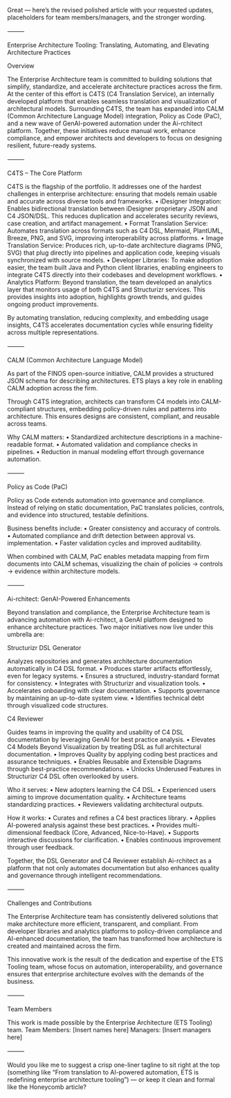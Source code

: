 Great — here’s the revised polished article with your requested updates, placeholders for team members/managers, and the stronger wording.

⸻

Enterprise Architecture Tooling: Translating, Automating, and Elevating Architecture Practices

Overview

The Enterprise Architecture team is committed to building solutions that simplify, standardize, and accelerate architecture practices across the firm. At the center of this effort is C4TS (C4 Translation Service), an internally developed platform that enables seamless translation and visualization of architectural models. Surrounding C4TS, the team has expanded into CALM (Common Architecture Language Model) integration, Policy as Code (PaC), and a new wave of GenAI-powered automation under the Ai-rchitect platform. Together, these initiatives reduce manual work, enhance compliance, and empower architects and developers to focus on designing resilient, future-ready systems.

⸻

C4TS – The Core Platform

C4TS is the flagship of the portfolio. It addresses one of the hardest challenges in enterprise architecture: ensuring that models remain usable and accurate across diverse tools and frameworks.
	•	iDesigner Integration: Enables bidirectional translation between iDesigner proprietary JSON and C4 JSON/DSL. This reduces duplication and accelerates security reviews, case creation, and artifact management.
	•	Format Translation Service: Automates translation across formats such as C4 DSL, Mermaid, PlantUML, Breeze, PNG, and SVG, improving interoperability across platforms.
	•	Image Translation Service: Produces rich, up-to-date architecture diagrams (PNG, SVG) that plug directly into pipelines and application code, keeping visuals synchronized with source models.
	•	Developer Libraries: To make adoption easier, the team built Java and Python client libraries, enabling engineers to integrate C4TS directly into their codebases and development workflows.
	•	Analytics Platform: Beyond translation, the team developed an analytics layer that monitors usage of both C4TS and Structurizr services. This provides insights into adoption, highlights growth trends, and guides ongoing product improvements.

By automating translation, reducing complexity, and embedding usage insights, C4TS accelerates documentation cycles while ensuring fidelity across multiple representations.

⸻

CALM (Common Architecture Language Model)

As part of the FINOS open-source initiative, CALM provides a structured JSON schema for describing architectures. ETS plays a key role in enabling CALM adoption across the firm.

Through C4TS integration, architects can transform C4 models into CALM-compliant structures, embedding policy-driven rules and patterns into architecture. This ensures designs are consistent, compliant, and reusable across teams.

Why CALM matters:
	•	Standardized architecture descriptions in a machine-readable format.
	•	Automated validation and compliance checks in pipelines.
	•	Reduction in manual modeling effort through governance automation.

⸻

Policy as Code (PaC)

Policy as Code extends automation into governance and compliance. Instead of relying on static documentation, PaC translates policies, controls, and evidence into structured, testable definitions.

Business benefits include:
	•	Greater consistency and accuracy of controls.
	•	Automated compliance and drift detection between approval vs. implementation.
	•	Faster validation cycles and improved auditability.

When combined with CALM, PaC enables metadata mapping from firm documents into CALM schemas, visualizing the chain of policies → controls → evidence within architecture models.

⸻

Ai-rchitect: GenAI-Powered Enhancements

Beyond translation and compliance, the Enterprise Architecture team is advancing automation with Ai-rchitect, a GenAI platform designed to enhance architecture practices. Two major initiatives now live under this umbrella are:

Structurizr DSL Generator

Analyzes repositories and generates architecture documentation automatically in C4 DSL format.
	•	Produces starter artifacts effortlessly, even for legacy systems.
	•	Ensures a structured, industry-standard format for consistency.
	•	Integrates with Structurizr and visualization tools.
	•	Accelerates onboarding with clear documentation.
	•	Supports governance by maintaining an up-to-date system view.
	•	Identifies technical debt through visualized code structures.

C4 Reviewer

Guides teams in improving the quality and usability of C4 DSL documentation by leveraging GenAI for best practice analysis.
	•	Elevates C4 Models Beyond Visualization by treating DSL as full architectural documentation.
	•	Improves Quality by applying coding best practices and assurance techniques.
	•	Enables Reusable and Extensible Diagrams through best-practice recommendations.
	•	Unlocks Underused Features in Structurizr C4 DSL often overlooked by users.

Who it serves:
	•	New adopters learning the C4 DSL.
	•	Experienced users aiming to improve documentation quality.
	•	Architecture teams standardizing practices.
	•	Reviewers validating architectural outputs.

How it works:
	•	Curates and refines a C4 best practices library.
	•	Applies AI-powered analysis against these best practices.
	•	Provides multi-dimensional feedback (Core, Advanced, Nice-to-Have).
	•	Supports interactive discussions for clarification.
	•	Enables continuous improvement through user feedback.

Together, the DSL Generator and C4 Reviewer establish Ai-rchitect as a platform that not only automates documentation but also enhances quality and governance through intelligent recommendations.

⸻

Challenges and Contributions

The Enterprise Architecture team has consistently delivered solutions that make architecture more efficient, transparent, and compliant. From developer libraries and analytics platforms to policy-driven compliance and AI-enhanced documentation, the team has transformed how architecture is created and maintained across the firm.

This innovative work is the result of the dedication and expertise of the ETS Tooling team, whose focus on automation, interoperability, and governance ensures that enterprise architecture evolves with the demands of the business.

⸻

Team Members

This work is made possible by the Enterprise Architecture (ETS Tooling) team.
Team Members: [Insert names here]
Managers: [Insert managers here]

⸻

Would you like me to suggest a crisp one-liner tagline to sit right at the top (something like “From translation to AI-powered automation, ETS is redefining enterprise architecture tooling”) — or keep it clean and formal like the Honeycomb article?